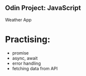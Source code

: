 ## Odin Project: JavaScript  
Weather App  
# Practising:
- promise
- async, await
- error handling
- fetching data from API